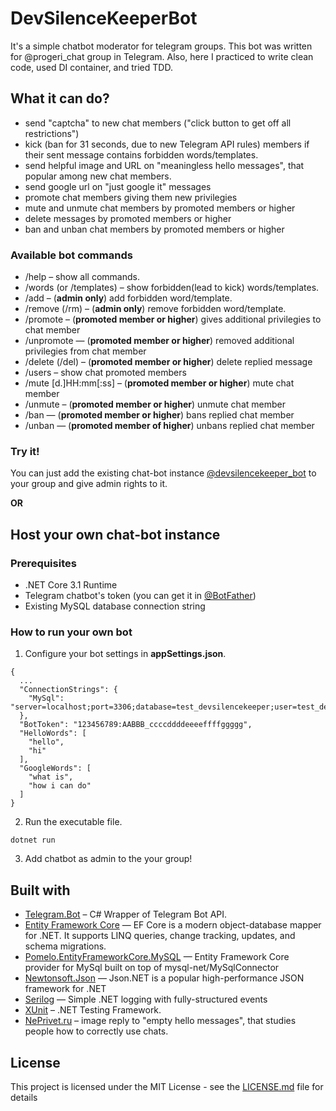 # DevSilenceKeeperBot
It's a simple chatbot moderator for telegram groups. 
This bot was written for @progeri_chat group in Telegram. Also, here I practiced to write clean code, used DI container, and tried TDD.

## What it can do?
- send "captcha" to new chat members ("click button to get off all restrictions")
- kick (ban for 31 seconds, due to new Telegram API rules) members if their sent message contains forbidden words/templates.
- send helpful image and URL on "meaningless hello messages", that popular among new chat members.
- send google url on "just google it" messages
- promote chat members giving them new privilegies
- mute and unmute chat members by promoted members or higher
- delete messages by promoted members or higher
- ban and unban chat members by promoted members or higher

### Available bot commands
- /help – show all commands.
- /words (or /templates) – show forbidden(lead to kick) words/templates.
- /add – (**admin only**) add forbidden word/template.
- /remove (/rm) – (**admin only**) remove forbidden word/template.
- /promote – (**promoted member or higher**) gives additional privilegies to chat member
- /unpromote — (**promoted member or higher**) removed additional privilegies from chat member
- /delete (/del) – (**promoted member or higher**) delete replied message
- /users – show chat promoted members
- /mute \[d.\]HH:mm\[:ss\] – (**promoted member or higher**) mute chat member
- /unmute – (**promoted member or higher**) unmute chat member
- /ban — (**promoted member or higher**) bans replied chat member
- /unban — (**promoted member of higher**) unbans replied chat member

### Try it!
You can just add the existing chat-bot instance [@devsilencekeeper_bot](https://t.me/devsilencekeeper_bot) to your group and give admin rights to it.

**OR**

## Host your own chat-bot instance

### Prerequisites
- .NET Core 3.1 Runtime
- Telegram chatbot's token (you can get it in [@BotFather](https://t.me/BotFather))
- Existing MySQL database connection string

### How to run your own bot
1. Configure your bot settings in **appSettings.json**.
```
{
  ...
  "ConnectionStrings": {
    "MySql": "server=localhost;port=3306;database=test_devsilencekeeper;user=test_devsilencekeeper;password=P@$$W0RD"
  },
  "BotToken": "123456789:AABBB_ccccddddeeeeffffggggg",
  "HelloWords": [
    "hello",
    "hi"
  ],
  "GoogleWords": [
	"what is",
	"how i can do"
  ]
}
```
2. Run the executable file.
```
dotnet run
```
3. Add chatbot as admin to the your group!



## Built with
- [Telegram.Bot](https://github.com/TelegramBots/telegram.bot) – C# Wrapper of Telegram Bot API. 
- [Entity Framework Core](https://github.com/dotnet/efcore) — EF Core is a modern object-database mapper for .NET. It supports LINQ queries, change tracking, updates, and schema migrations. 
- [Pomelo.EntityFrameworkCore.MySQL](https://github.com/PomeloFoundation/Pomelo.EntityFrameworkCore.MySql) — Entity Framework Core provider for MySql built on top of mysql-net/MySqlConnector 
- [Newtonsoft.Json](https://github.com/JamesNK/Newtonsoft.Json) — Json.NET is a popular high-performance JSON framework for .NET 
- [Serilog](https://github.com/serilog/serilog) — Simple .NET logging with fully-structured events 
- [XUnit](https://github.com/xunit/xunit) – .NET Testing Framework.
- [NePrivet.ru](https://neprivet.ru/) – image reply to "empty hello messages", that studies people how to correctly use chats.

## License
This project is licensed under the MIT License - see the [LICENSE.md](https://github.com/Jeidoz/DevSilenceKeeperBot/edit/master/LICENSE.md) file for details
